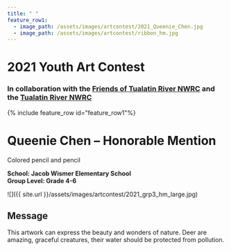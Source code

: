 ```yaml
---
title: " "
feature_row1:
  - image_path: /assets/images/artcontest/2021_Queenie_Chen.jpg
  - image_path: /assets/images/artcontest/ribbon_hm.jpg
---
```


# 2021 Youth Art Contest

### In collaboration with the [Friends of Tualatin River NWRC](https://fotr.wildapricot.org/) and the [Tualatin River NWRC](https://www.fws.gov/refuge/Tualatin_River/)

{% include feature_row id="feature_row1"%}

# Queenie Chen – Honorable Mention  
Colored pencil and pencil   

**School: Jacob Wismer Elementary School**  
**Group Level: Grade 4-6**  

![]({{ site.url }}/assets/images/artcontest/2021_grp3_hm_large.jpg)

## Message

This artwork can express the beauty and wonders of nature. Deer are amazing, graceful creatures, their water should be protected from pollution.
